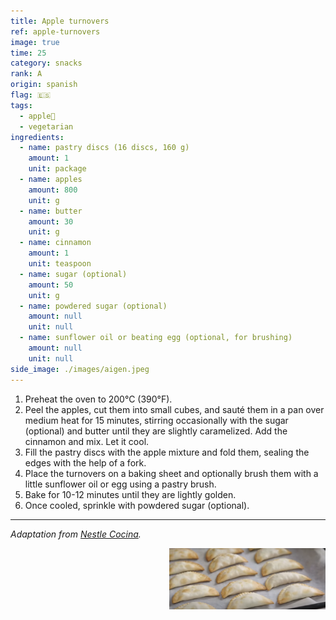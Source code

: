 ```yaml
---
title: Apple turnovers
ref: apple-turnovers
image: true
time: 25
category: snacks
rank: A
origin: spanish
flag: 🇪🇸
tags:
  - apple🍏
  - vegetarian
ingredients:
  - name: pastry discs (16 discs, 160 g)
    amount: 1
    unit: package
  - name: apples
    amount: 800
    unit: g
  - name: butter
    amount: 30
    unit: g
  - name: cinnamon
    amount: 1
    unit: teaspoon
  - name: sugar (optional)
    amount: 50
    unit: g
  - name: powdered sugar (optional)
    amount: null
    unit: null
  - name: sunflower oil or beating egg (optional, for brushing)
    amount: null
    unit: null
side_image: ./images/aigen.jpeg
---
```


1. Preheat the oven to 200°C (390°F).
2. Peel the apples, cut them into small cubes, and sauté them in a pan over medium heat for 15 minutes, stirring occasionally with the sugar (optional) and butter until they are slightly caramelized. Add the cinnamon and mix. Let it cool.
3. Fill the pastry discs with the apple mixture and fold them, sealing the edges with the help of a fork.
4. Place the turnovers on a baking sheet and optionally brush them with a little sunflower oil or egg using a pastry brush.
5. Bake for 10-12 minutes until they are lightly golden.
6. Once cooled, sprinkle with powdered sugar (optional).

---

_Adaptation from [Nestle Cocina](https://www.nestlecocina.es/receta/empanadillas-de-manzana-con-canela)._

<img src="images/apple_turnovers.png" style="width:250px; float:right;"/>